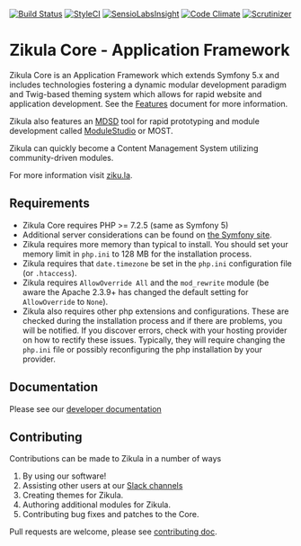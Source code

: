 [![Build Status](https://travis-ci.org/zikula/core.svg?branch=master)](https://travis-ci.org/zikula/core)
[![StyleCI](https://styleci.io/repos/781544/shield?branch=master)](https://styleci.io/repos/781544)
[![SensioLabsInsight](https://insight.symfony.com/projects/cc7028a5-80d5-4835-a4a4-0a179a690487/mini.png)](https://insight.symfony.com/projects/cc7028a5-80d5-4835-a4a4-0a179a690487)
[![Code Climate](https://codeclimate.com/github/zikula/core/badges/gpa.svg)](https://codeclimate.com/github/zikula/core)
[![Scrutinizer](https://scrutinizer-ci.com/g/zikula/core/badges/quality-score.png?b=master)](https://scrutinizer-ci.com/g/zikula/core/)

# Zikula Core - Application Framework

Zikula Core is an Application Framework which extends Symfony 5.x and includes technologies
fostering a dynamic modular development paradigm and Twig-based theming system which allows for rapid
website and application development. See the [Features](https://github.com/zikula/core/blob/master/docs/FEATURES.md)
document for more information.

Zikula also features an [MDSD](https://en.wikipedia.org/wiki/Model-driven_engineering) tool for rapid prototyping
and module development called [ModuleStudio](https://modulestudio.de/en/) or MOST.

Zikula can quickly become a Content Management System utilizing community-driven modules.

For more information visit [ziku.la](https://ziku.la/).

## Requirements

- Zikula Core requires PHP >= 7.2.5 (same as Symfony 5)
- Additional server considerations can be found on [the Symfony site](https://symfony.com/doc/current/setup.html#technical-requirements).
- Zikula requires more memory than typical to install. You should set your memory limit in `php.ini`
  to 128 MB for the installation process.
- Zikula requires that `date.timezone` be set in the `php.ini` configuration file (or `.htaccess`).
- Zikula requires `AllowOverride All` and the `mod_rewrite` module (be aware the Apache 2.3.9+ has changed
  the default setting for `AllowOverride` to `None`).
- Zikula also requires other php extensions and configurations. These are checked during the installation
  process and if there are problems, you will be notified. If you discover errors, check with your hosting
  provider on how to rectify these issues. Typically, they will require changing the `php.ini` file or
  possibly reconfiguring the php installation by your provider.

## Documentation

Please see our [developer documentation](https://github.com/zikula/core/tree/master/docs)

## Contributing

Contributions can be made to Zikula in a number of ways

1. By using our software!
2. Assisting other users at our [Slack channels](https://joinslack.ziku.la/)
3. Creating themes for Zikula.
4. Authoring additional modules for Zikula.
5. Contributing bug fixes and patches to the Core.

Pull requests are welcome, please see [contributing doc](https://github.com/zikula/core/wiki/Contributing).
